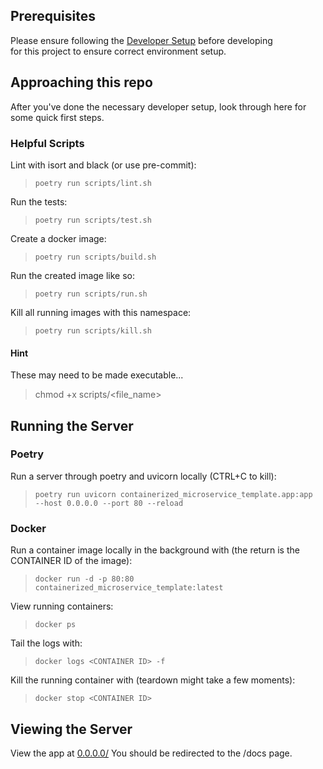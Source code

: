 ## Prerequisites

Please ensure following the [Developer Setup](guides/developer_setup.md) before developing \
for this project to ensure correct environment setup.

## Approaching this repo

After you've done the necessary developer setup, look through here for some quick first steps.

### Helpful Scripts
Lint with isort and black (or use pre-commit):
> `poetry run scripts/lint.sh`

Run the tests:
> `poetry run scripts/test.sh`

Create a docker image:
> `poetry run scripts/build.sh`

Run the created image like so:
> `poetry run scripts/run.sh`

Kill all running images with this namespace:
> `poetry run scripts/kill.sh`


#### Hint
These may need to be made executable...
> chmod +x scripts/<file_name>


## Running the Server

### Poetry

Run a server through poetry and uvicorn locally (CTRL+C to kill):
> `poetry run uvicorn containerized_microservice_template.app:app  --host 0.0.0.0 --port 80 --reload`

### Docker

Run a container image locally in the background with (the return is the CONTAINER ID of the image):
> `docker run -d -p 80:80 containerized_microservice_template:latest`

View running containers:
> `docker ps`

Tail the logs with:
> `docker logs <CONTAINER ID> -f`

Kill the running container with (teardown might take a few moments):
> `docker stop <CONTAINER ID>`


## Viewing the Server

View the app at [0.0.0.0/](0.0.0.0/)
You should be redirected to the /docs page.
